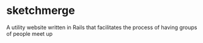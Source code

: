 sketchmerge
===========

A utility website written in Rails that facilitates the process of having groups of people meet up